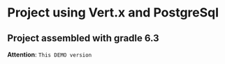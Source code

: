 # Project using Vert.x and PostgreSql

## Project assembled with gradle 6.3

**Attention**: `This DEMO version`
